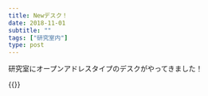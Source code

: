 ```yaml
---
title: Newデスク！
date: 2018-11-01
subtitle: ""
tags: ["研究室内"]
type: post
---
```


研究室にオープンアドレスタイプのデスクがやってきました！
<!--more-->

{{<gallery >}}
